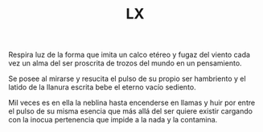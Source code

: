 ﻿---
title: LX
categories:
- 111 sonetos
---


Respira luz de la forma que imita 
un calco etéreo y fugaz del viento 
cada vez un alma del ser proscrita 
de trozos del mundo en un pensamiento. 

Se posee al mirarse y resucita 
el pulso de su propio ser hambriento 
y el latido de la llanura escrita 
bebe el eterno vacío sediento. 

Mil veces es en ella la neblina 
hasta encenderse en llamas y huir 
por entre el pulso de su misma esencia 
que más allá del ser quiere existir 
cargando con la inocua pertenencia 
que impide a la nada y la contamina.